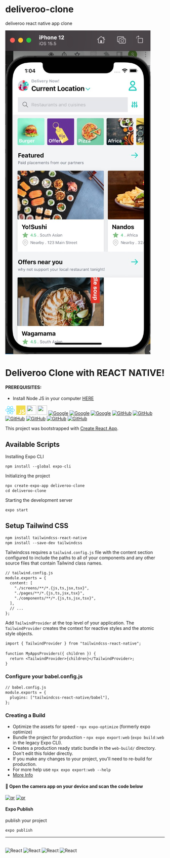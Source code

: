 # deliveroo-clone
deliveroo react native app clone

![image](https://github.com/sysphcd/deliveroo-clone/blob/main/deliveroo-clone-app-image.jpg)

# Deliveroo Clone with REACT NATIVE!

#### PREREQUISITES:
- Install Node JS in your computer <a href='https://nodejs.org/en/'>HERE</a>

<a href="#facebook"><img src="https://raw.githubusercontent.com/devicons/devicon/master/icons/react/react-original.svg" alt="Facebook" width="30" height="30" /></a>
<a href="#instagram"><img src="https://raw.githubusercontent.com/devicons/devicon/master/icons/javascript/javascript-plain.svg" alt="Instagram" width="30" height="30" /></a>
<a href="#"><img src="https://user-images.githubusercontent.com/99184393/183095729-0ae04014-a62c-4013-93ff-6861fbff308e.png" alt="" width="30" height="30" /></a>
<a href="#"><img src="https://user-images.githubusercontent.com/99184393/179383376-874f547c-4e6f-4826-850e-706b009e7e2b.png" alt="" width="30" height="30" /></a>
<a href="#google"><img src="https://raw.githubusercontent.com/atulmy/oauth/master/web/public/images/social/google.svg" alt="Google" width="30" height="30" /></a>
<a href="#google"><img src="https://user-images.githubusercontent.com/99184393/180461713-76c02155-35f5-497e-b3a3-364fec13da39.png" alt="Google" width="30" height="30" /></a>
<a href="#google"><img src="https://user-images.githubusercontent.com/99184393/180462270-ea4a249c-627c-4479-9431-5c3fd25454c4.png" alt="Google" width="30" height="30" /></a>
<a href="#github"><img src="https://user-images.githubusercontent.com/99184393/182531543-22e5cec1-bf41-444c-80b0-c2b7205b99ca.png" alt="GitHub" width="30" height="30" /></a>
<a href="#github"><img src="https://user-images.githubusercontent.com/99184393/182531694-325c7651-c586-4b79-9304-9b7d39fd2a95.png" alt="GitHub" width="30" height="30" /></a>
<a href="#github"><img src="https://user-images.githubusercontent.com/99184393/182531879-62dd069e-d5aa-456c-874e-fb5303a5fa3c.png" alt="GitHub" width="30" height="30" /></a>
<a href="#github"><img src="https://github.githubassets.com/images/modules/logos_page/Octocat.png" alt="GitHub" width="30" height="30" /></a>
<a href="#github"><img src="https://raw.githubusercontent.com/atulmy/oauth/master/web/public/images/tech/github.svg" alt="GitHub" width="30" height="30" /></a>
<a href="#github"><img src="https://assets.stickpng.com/images/580b57fcd9996e24bc43c520.png" alt="GitHub" width="30" height="30" /></a>

This project was bootstrapped with [Create React App](https://github.com/facebook/create-react-app).

## Available Scripts
 Installing Expo CLI

```
npm install --global expo-cli
```
Initializing the project
```
npx create-expo-app deliveroo-clone 
cd deliveroo-clone
```

 Starting the development server
```
expo start
```
## Setup Tailwind CSS
```
npm install tailwindcss-react-native
npm install --save-dev tailwindcss
```
Tailwindcss requires a ``tailwind.config.js`` file with the content section configured to include the paths to all of your components and any other source files that contain Tailwind class names.
```
// tailwind.config.js
module.exports = {
  content: [
    "./screens/**/*.{js,ts,jsx,tsx}",
    "./pages/**/*.{js,ts,jsx,tsx}",
    "./components/**/*.{js,ts,jsx,tsx}",
  ],
  // ...
};
```
Add ``TailwindProvider`` at the top level of your application. The ``TailwindProvider`` creates the context for reactive styles and the atomic style objects.
```
import { TailwindProvider } from "tailwindcss-react-native";

function MyAppsProviders({ children }) {
  return <TailwindProvider>{children}</TailwindProvider>;
}
```
### Configure your babel.config.js
```
// babel.config.js
module.exports = {
  plugins: ["tailwindcss-react-native/babel"],
};
```

### Creating a Build
- Optimize the assets for speed - ``npx expo-optimize`` (formerly expo optimize)
- Bundle the project for production - ``npx expo export:web`` (``expo build:web`` in the legacy Expo CLI).
- Creates a production ready static bundle in the ``web-build/`` directory. Don't edit this folder directly.
- If you make any changes to your project, you'll need to re-build for production.
- For more help use ``npx expo export:web --help``
- <a href="https://docs.expo.dev/eas" target="_blank">More Info</a>

#### 🔴 Open the camera app on your device and scan the code below
<a href="#instagram"><img src="https://drive.google.com/uc?export=download&id=1MYoXnakTDmbp23AwWyChIPmPONP-FpJV" alt="qr" width="200" height="200" /></a>
<a href="#instagram"><img src="https://user-images.githubusercontent.com/99184393/182557606-b36f2540-1260-42bf-b547-ed5832e3615e.png" alt="qr" width="200" height="200" /></a>
<br>
#### Expo Publish
publish your project
```
expo publish
```

 <hr />
<div style="display: inline_block"><br>
 <img align="center" alt="React"  width="180" src="https://user-images.githubusercontent.com/99184393/184466112-3d639a7d-e292-43f1-96ff-0d7506be7d5a.jpg">
  <img align="center" alt="React"  width="180" src="https://user-images.githubusercontent.com/99184393/184466143-c95e743f-eff5-4acf-ad9d-4f33142ca088.jpg">
  <img align="center" alt="React"  width="180" src="https://user-images.githubusercontent.com/99184393/184466211-d27ca927-7a3f-4a36-8920-3d7d62e7ab29.jpg">
    <img align="center" alt="React"  width="180" src="https://user-images.githubusercontent.com/99184393/184466252-59874cd9-bd09-48c5-8122-715d4f386ce3.jpg">
</div>
